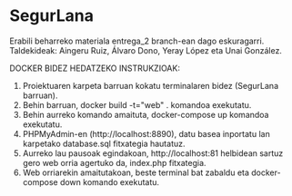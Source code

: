 # SegurLana
Erabili beharreko materiala entrega_2 branch-ean dago eskuragarri.
Taldekideak: Aingeru Ruiz, Álvaro Dono, Yeray López eta Unai González.

DOCKER BIDEZ HEDATZEKO INSTRUKZIOAK:

1. Proiektuaren karpeta barruan kokatu terminalaren bidez (SegurLana barruan).
2. Behin barruan, docker build -t="web" . komandoa exekutatu.
3. Behin aurreko komando amaituta, docker-compose up komandoa exekutatu.
4. PHPMyAdmin-en (http://localhost:8890), datu basea inportatu lan karpetako database.sql fitxategia hautatuz.
5. Aurreko lau pausoak egindakoan, http://localhost:81 helbidean sartuz gero web orria agertuko da, index.php fitxategia.
6. Web orriarekin amaitutakoan, beste terminal bat zabaldu eta docker-compose down komando exekutatu.
